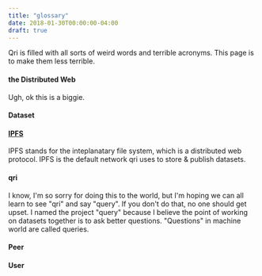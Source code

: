 ```yaml
---
title: "glossary"
date: 2018-01-30T00:00:00-04:00
draft: true
---
```


Qri is filled with all sorts of weird words and terrible acronyms. This page is to make them less terrible.

#### the Distributed Web
Ugh, ok this is a biggie. 

#### Dataset

#### [IPFS](https://ipfs.io)
IPFS stands for the inteplanatary file system, which is a distributed web protocol. IPFS is the default network qri uses to store & publish datasets.

#### qri
I know, I'm so sorry for doing this to the world, but I'm hoping we can all learn to see "qri" and say "query". If you don't do that, no one should get upset. I named the project "query" because I believe the point of working on datasets together is to ask better questions. "Questions" in machine world are called queries.

#### Peer

#### User